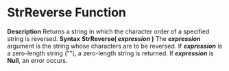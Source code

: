 
# StrReverse Function



 **Description**
Returns a string in which the character order of a specified string is reversed.
 **Syntax**
 **StrReverse( _expression_ )**
The  **_expression_** argument is the string whose characters are to be reversed. If **_expression_** is a zero-length string (""), a zero-length string is returned. If **_expression_** is **Null**, an error occurs.
